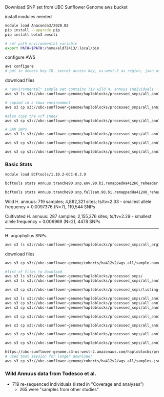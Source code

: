Download SNP set from UBC Sunflower Genome aws bucket

install modules needed
```bash
module load Anaconda3/2020.02
pip install --upgrade pip
pip install boto3 awscli

# set path environmental variable
export PATH=$PATH:/home/eld72413/.local/bin
```

configure AWS
```bash
aws configure
# put in access key ID, secret access key, us-west-2 as region, json as default output format
```

download files
```bash
# "environmental" sample set contains 719 wild H. annuus individuals
aws s3 ls s3://ubc-sunflower-genome/haploblocks/processed_snps/all_ann1/env/

# copied in a tmux environment
aws s3 cp s3://ubc-sunflower-genome/haploblocks/processed_snps/all_ann1/env/Annuus.tranche90.snp.env.90.bi.remappedHa412HO_reheader.vcf.gz .

#also copy the vcf index
aws s3 cp s3://ubc-sunflower-genome/haploblocks/processed_snps/all_ann1/env/Annuus.tranche90.snp.env.90.bi.remappedHa412HO_reheader.vcf.gz.tbi .

# SAM SNPs
aws s3 ls s3://ubc-sunflower-genome/haploblocks/processed_snps/all_ann1/fullsam/

aws s3 cp s3://ubc-sunflower-genome/haploblocks/processed_snps/all_ann1/fullsam/Annuus.tranche90.snp.fullsam.90.bi.remappedHa412HO_reheader.vcf.gz .

aws s3 cp s3://ubc-sunflower-genome/haploblocks/processed_snps/all_ann1/fullsam/Annuus.tranche90.snp.fullsam.90.bi.remappedHa412HO_reheader.vcf.gz.tbi .

```

### Basic Stats
```bash
module load BCFtools/1.10.2-GCC-8.3.0

bcftools stats Annuus.tranche90.snp.env.90.bi.remappedHa412HO_reheader.vcf.gz > WildAnnVCF_stats.txt

bcftools stats Annuus.tranche90.snp.fullsam.90.bi.remappedHa412HO_reheader.vcf.gz > CultAnnVCF_stats.txt
```
Wild H. annuus: 719 samples; 4,882,321 sites; ts/tv=2.33
	- smallest allele frequency = 0.0097376 (N=7), 119,544 SNPs

Cultivated H. annuus: 287 samples; 2,155,376 sites; ts/tv=2.29
	- smallest allele frequency = 0.006969 (N=2), 4478 SNPs

---
H. argophyllus SNPs
```bash
aws s3 ls s3://ubc-sunflower-genome/haploblocks/processed_snps/all_arg1/gwas/
```

download files
```bash
aws s3 cp s3://ubc-sunflower-genome/cohorts/ha412v2/wgs_all/sample-names.tsv .

#list of files to download
aws s3 ls s3://ubc-sunflower-genome/haploblocks/processed_snps/
aws s3 ls s3://ubc-sunflower-genome/haploblocks/processed_snps/all_ann1/

aws s3 cp s3://ubc-sunflower-genome/haploblocks/processed_snps/listing.sorted.txt .

aws s3 ls s3://ubc-sunflower-genome/haploblocks/processed_snps/all_ann1/fullsam/
aws s3 cp s3://ubc-sunflower-genome/haploblocks/processed_snps/all_ann1/fullsam/fullsam_sample.list . #the 287 samples
aws s3 cp s3://ubc-sunflower-genome/haploblocks/processed_snps/all_ann1/fullsam/sam_sample.list . #264

aws s3 cp s3://ubc-sunflower-genome/haploblocks/processed_snps/all_ann1/sample_sets/env_sample.list . #719 samples

aws s3 cp s3://ubc-sunflower-genome/haploblocks/processed_snps/all_ann1/sample_sets/herb_sample.list . #323 samples

aws s3 cp s3://ubc-sunflower-genome/haploblocks/processed_snps/all_ann1/sample_sets/gwas_sample.list . #614 samples

aws s3 cp s3://ubc-sunflower-genome/haploblocks/processed_snps/all_ann1/sample_sets/ww_samples.list . #163 samples

https://ubc-sunflower-genome.s3-us-west-2.amazonaws.com/haploblocks/processed_snps/listing.sorted.txt  
# used tmux session for longer download:
aws s3 cp s3://ubc-sunflower-genome/cohorts/ha412v2/wgs_all/samples.json .
```

### Wild Annuus data from Todesco et al.
- 719 re-sequenced individuals (listed in "Coverage and analyses")
	- 265 were "samples from other studies"